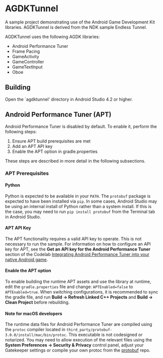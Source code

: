 # AGDKTunnel

A sample project demonstrating use of the Android Game Development Kit libraries.
AGDKTunnel is derived from the NDK sample Endless Tunnel.

AGDKTunnel uses the following AGDK libraries:

* Android Performance Tuner
* Frame Pacing
* GameActivity
* GameController
* GameTextInput
* Oboe

## Building

Open the `agdktunnel' directory in Android Studio 4.2 or higher.

## Android Performance Tuner (APT)

Android Performance Tuner is disabled by default. To enable it, perform the following steps:

1. Ensure APT build prerequisites are met
2. Add an APT API key
3. Enable the APT option in gradle.properties

These steps are described in more detail in the following subsections.

### APT Prerequisites

#### Python

Python is expected to be available in your `PATH`. The `protobuf` package is
expected to have been installed via `pip`. In some cases, Android Studio may be using an internal
install of Python rather than a system install. If this is the case, you may need to run
`pip install protobuf` from the Terminal tab in Android Studio.

#### APT API Key

The APT functionality requires a valid API key to operate. This is not
necessary to run the sample. For information on how to configure an API key
for APT, see the **Get an API key for the Android Performance Tuner**
section of the Codelab [Integrating Android Performance Tuner into your native Android game](https://developer.android.com/codelabs/android-performance-tuner-native#1).

#### Enable the APT option

To enable building the runtime APT assets and use the library at runtime, edit the
`gradle.properties` file and change: `APTEnabled=false` to `APTEnabled=true`. When switching
configurations, it is recommended to sync the gradle file, and run
**Build -> Refresh Linked C++ Projects** and **Build -> Clean Project** before rebuilding.

#### Note for macOS developers

The runtime data files for Android Performance Tuner are compiled using the
`protoc` compiler located in `third_party/protobuf-3.0.0/install/mac/bin/protoc`.
This executable is not codesigned or notarized. You may need to allow execution of the relevant
files using the **System Preferences -> Security & Privacy** control panel, adjust your
Gatekeeper settings or compile your own protoc from the [protobuf](https://github.com/protocolbuffers) repo.

